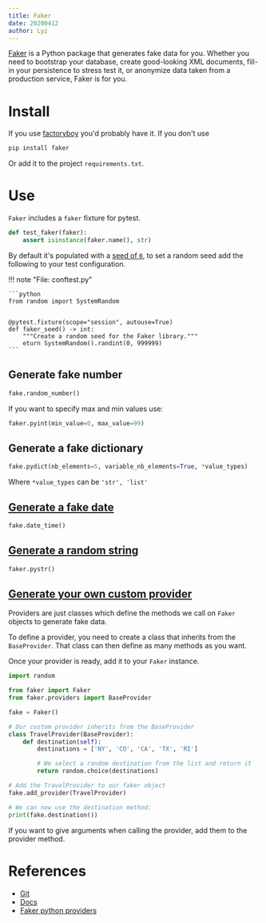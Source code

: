 ```yaml
---
title: Faker
date: 20200412
author: Lyz
---
```


[Faker](https://faker.readthedocs.io/en/master/) is a Python package that
generates fake data for you. Whether you need to bootstrap your database, create
good-looking XML documents, fill-in your persistence to stress test it, or
anonymize data taken from a production service, Faker is for you.

# Install

If you use [factoryboy](factoryboy.md) you'd probably have it. If you don't use

```bash
pip install faker
```

Or add it to the project `requirements.txt`.


# Use

`Faker` includes a `faker` fixture for pytest.

```python
def test_faker(faker):
    assert isinstance(faker.name(), str)
```

By default it's populated with a [seed of
`0`](https://faker.readthedocs.io/en/master/pytest-fixtures.html#seeding-configuration),
to set a random seed add the following to your test configuration.

!!! note "File: conftest.py"

    ```python
    from random import SystemRandom


    @pytest.fixture(scope="session", autouse=True)
    def faker_seed() -> int:
        """Create a random seed for the Faker library."""
        eturn SystemRandom().randint(0, 999999)
    ```

## Generate fake number

```python
fake.random_number()
```

If you want to specify max and min values use:

```python
faker.pyint(min_value=0, max_value=99)
```

## Generate a fake dictionary

```python
fake.pydict(nb_elements=5, variable_nb_elements=True, *value_types)
```

Where `*value_types` can be `'str', 'list'`


## [Generate a fake date](https://faker.readthedocs.io/en/master/providers/faker.providers.date_time.html)

```python
fake.date_time()
```

## [Generate a random string](https://faker.readthedocs.io/en/master/providers/faker.providers.python.html#faker.providers.python.Provider.pystr)

```python
faker.pystr()
```

## [Generate your own custom provider](https://semaphoreci.com/community/tutorials/generating-fake-data-for-python-unit-tests-with-faker)

Providers are just classes which define the methods we call on `Faker` objects to
generate fake data.

To define a provider, you need to create a class that inherits from the
`BaseProvider`. That class can then define as many methods as you want.

Once your provider is ready, add it to your `Faker` instance.

```python
import random

from faker import Faker
from faker.providers import BaseProvider

fake = Faker()

# Our custom provider inherits from the BaseProvider
class TravelProvider(BaseProvider):
    def destination(self):
        destinations = ['NY', 'CO', 'CA', 'TX', 'RI']

        # We select a random destination from the list and return it
        return random.choice(destinations)

# Add the TravelProvider to our faker object
fake.add_provider(TravelProvider)

# We can now use the destination method:
print(fake.destination())
```

If you want to give arguments when calling the provider, add them to the
provider method.

# References

* [Git](https://github.com/joke2k/faker)
* [Docs](https://faker.readthedocs.io/en/master/)
* [Faker python
   providers](https://faker.readthedocs.io/en/master/providers/faker.providers.python.html)
